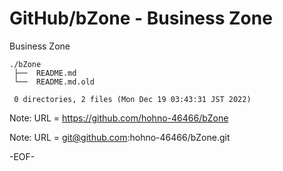 # GitHub/bZone - Business Zone

Business Zone

    ./bZone
     ├──  README.md
     └──  README.md.old
     
     0 directories, 2 files (Mon Dec 19 03:43:31 JST 2022)


Note: URL = https://github.com/hohno-46466/bZone

Note: URL = git@github.com:hohno-46466/bZone.git

-EOF-
